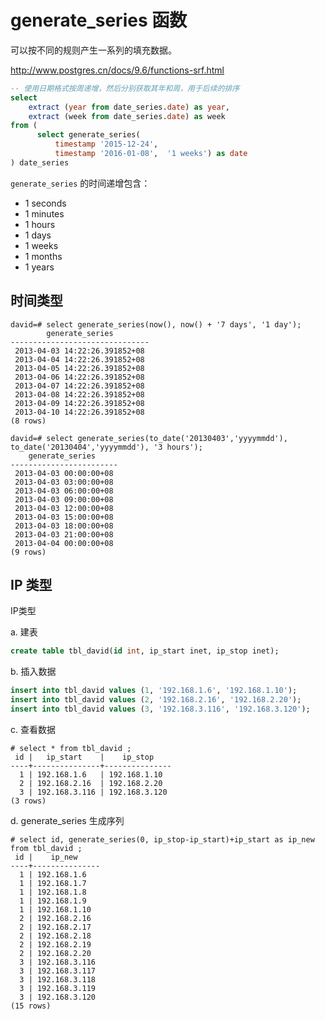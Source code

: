# generate_series 函数

可以按不同的规则产生一系列的填充数据。

http://www.postgres.cn/docs/9.6/functions-srf.html

```sql
-- 使用日期格式按周递增，然后分别获取其年和周，用于后续的排序
select 
    extract (year from date_series.date) as year,
    extract (week from date_series.date) as week
from (
      select generate_series(
          timestamp '2015-12-24', 
          timestamp '2016-01-08',  '1 weeks') as date
) date_series
```
`generate_series` 的时间递增包含：

- 1 seconds
- 1 minutes
- 1 hours
- 1 days
- 1 weeks
- 1 months
- 1 years

## 时间类型

```text
david=# select generate_series(now(), now() + '7 days', '1 day');
        generate_series        
-------------------------------
 2013-04-03 14:22:26.391852+08
 2013-04-04 14:22:26.391852+08
 2013-04-05 14:22:26.391852+08
 2013-04-06 14:22:26.391852+08
 2013-04-07 14:22:26.391852+08
 2013-04-08 14:22:26.391852+08
 2013-04-09 14:22:26.391852+08
 2013-04-10 14:22:26.391852+08
(8 rows)
```

```text
david=# select generate_series(to_date('20130403','yyyymmdd'), to_date('20130404','yyyymmdd'), '3 hours');  
    generate_series     
------------------------
 2013-04-03 00:00:00+08
 2013-04-03 03:00:00+08
 2013-04-03 06:00:00+08
 2013-04-03 09:00:00+08
 2013-04-03 12:00:00+08
 2013-04-03 15:00:00+08
 2013-04-03 18:00:00+08
 2013-04-03 21:00:00+08
 2013-04-04 00:00:00+08
(9 rows)
```

## IP 类型

IP类型

a. 建表

```sql
create table tbl_david(id int, ip_start inet, ip_stop inet);
```

b. 插入数据
```sql
insert into tbl_david values (1, '192.168.1.6', '192.168.1.10');
insert into tbl_david values (2, '192.168.2.16', '192.168.2.20');
insert into tbl_david values (3, '192.168.3.116', '192.168.3.120'); 
```

c. 查看数据
```text
# select * from tbl_david ;
 id |   ip_start    |    ip_stop    
----+---------------+---------------
  1 | 192.168.1.6   | 192.168.1.10
  2 | 192.168.2.16  | 192.168.2.20
  3 | 192.168.3.116 | 192.168.3.120
(3 rows)
```

d. generate_series 生成序列
```text
# select id, generate_series(0, ip_stop-ip_start)+ip_start as ip_new from tbl_david ;
 id |    ip_new     
----+---------------
  1 | 192.168.1.6
  1 | 192.168.1.7
  1 | 192.168.1.8
  1 | 192.168.1.9
  1 | 192.168.1.10
  2 | 192.168.2.16
  2 | 192.168.2.17
  2 | 192.168.2.18
  2 | 192.168.2.19
  2 | 192.168.2.20
  3 | 192.168.3.116
  3 | 192.168.3.117
  3 | 192.168.3.118
  3 | 192.168.3.119
  3 | 192.168.3.120
(15 rows)
```